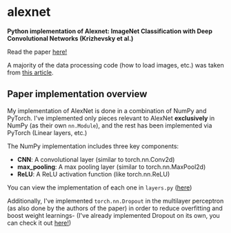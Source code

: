 # alexnet
**Python implementation of Alexnet: ImageNet Classification with Deep Convolutional Networks (Krizhevsky et al.)**

Read the paper [here!](https://papers.nips.cc/paper_files/paper/2012/hash/c399862d3b9d6b76c8436e924a68c45b-Abstract.html)

A majority of the data processing code (how to load images, etc.) was taken from [this article](https://www.digitalocean.com/community/tutorials/alexnet-pytorch).

## Paper implementation overview
My implementation of AlexNet is done in a combination of NumPy and PyTorch. I've implemented only pieces relevant to AlexNet __exclusively__ in NumPy (as their own `nn.Module`), and the rest has been implemented via PyTorch (Linear layers, etc.)

The NumPy implementation includes three key components:

- **CNN**: A convolutional layer (similar to torch.nn.Conv2d)
- **max_pooling**: A max pooling layer (similar to torch.nn.MaxPool2d)
- **ReLU**: A ReLU activation function (like torch.nn.ReLU)

You can view the implementation of each one in `layers.py` ([here](https://github.com/RollingRo11/dropout/blob/main/layers.py))

Additionally, I've implemented `torch.nn.Dropout` in the multilayer perceptron (as also done by the authors of the paper) in order to reduce overfitting and boost weight learnings- (I've already implemented Dropout on its own, you can check it out [here!](https://github.com/RollingRo11/dropout))
